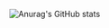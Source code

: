 


![Anurag's GitHub stats](https://github-readme-stats.vercel.app/api?username=anuraghazra&themetokyonight=synthwave&show_icons=true)
